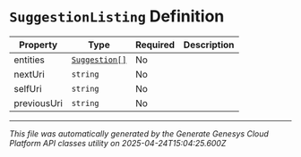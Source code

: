 # `SuggestionListing` Definition

| Property | Type | Required | Description |
|----------|------|----------|-------------|
| entities | [`Suggestion[]`](suggestion-definition.md) | No |  |
| nextUri | `string` | No |  |
| selfUri | `string` | No |  |
| previousUri | `string` | No |  |

---

*This file was automatically generated by the Generate Genesys Cloud Platform API classes utility on 2025-04-24T15:04:25.600Z*